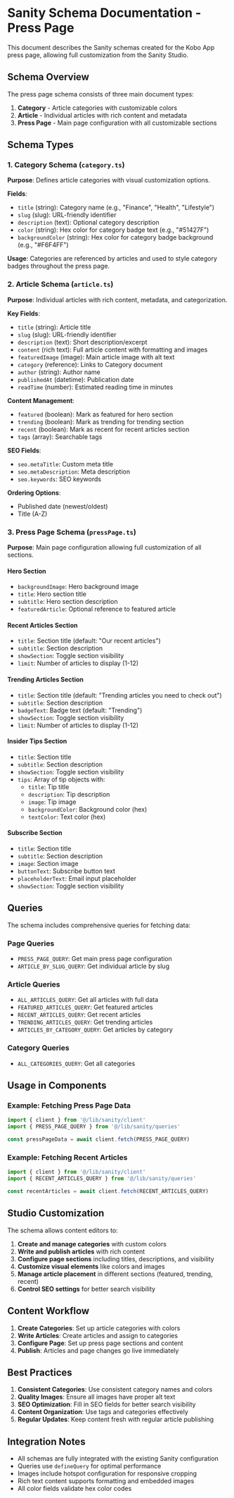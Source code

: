 # Sanity Schema Documentation - Press Page

This document describes the Sanity schemas created for the Kobo App press page, allowing full customization from the Sanity Studio.

## Schema Overview

The press page schema consists of three main document types:

1. **Category** - Article categories with customizable colors
2. **Article** - Individual articles with rich content and metadata
3. **Press Page** - Main page configuration with all customizable sections

## Schema Types

### 1. Category Schema (`category.ts`)

**Purpose**: Defines article categories with visual customization options.

**Fields**:
- `title` (string): Category name (e.g., "Finance", "Health", "Lifestyle")
- `slug` (slug): URL-friendly identifier
- `description` (text): Optional category description
- `color` (string): Hex color for category badge text (e.g., "#51427F")
- `backgroundColor` (string): Hex color for category badge background (e.g., "#F6F4FF")

**Usage**: Categories are referenced by articles and used to style category badges throughout the press page.

### 2. Article Schema (`article.ts`)

**Purpose**: Individual articles with rich content, metadata, and categorization.

**Key Fields**:
- `title` (string): Article title
- `slug` (slug): URL-friendly identifier
- `description` (text): Short description/excerpt
- `content` (rich text): Full article content with formatting and images
- `featuredImage` (image): Main article image with alt text
- `category` (reference): Links to Category document
- `author` (string): Author name
- `publishedAt` (datetime): Publication date
- `readTime` (number): Estimated reading time in minutes

**Content Management**:
- `featured` (boolean): Mark as featured for hero section
- `trending` (boolean): Mark as trending for trending section
- `recent` (boolean): Mark as recent for recent articles section
- `tags` (array): Searchable tags

**SEO Fields**:
- `seo.metaTitle`: Custom meta title
- `seo.metaDescription`: Meta description
- `seo.keywords`: SEO keywords

**Ordering Options**:
- Published date (newest/oldest)
- Title (A-Z)

### 3. Press Page Schema (`pressPage.ts`)

**Purpose**: Main page configuration allowing full customization of all sections.

#### Hero Section
- `backgroundImage`: Hero background image
- `title`: Hero section title
- `subtitle`: Hero section description
- `featuredArticle`: Optional reference to featured article

#### Recent Articles Section
- `title`: Section title (default: "Our recent articles")
- `subtitle`: Section description
- `showSection`: Toggle section visibility
- `limit`: Number of articles to display (1-12)

#### Trending Articles Section
- `title`: Section title (default: "Trending articles you need to check out")
- `subtitle`: Section description
- `badgeText`: Badge text (default: "Trending")
- `showSection`: Toggle section visibility
- `limit`: Number of articles to display (1-12)

#### Insider Tips Section
- `title`: Section title
- `subtitle`: Section description
- `showSection`: Toggle section visibility
- `tips`: Array of tip objects with:
  - `title`: Tip title
  - `description`: Tip description
  - `image`: Tip image
  - `backgroundColor`: Background color (hex)
  - `textColor`: Text color (hex)

#### Subscribe Section
- `title`: Section title
- `subtitle`: Section description
- `image`: Section image
- `buttonText`: Subscribe button text
- `placeholderText`: Email input placeholder
- `showSection`: Toggle section visibility

## Queries

The schema includes comprehensive queries for fetching data:

### Page Queries
- `PRESS_PAGE_QUERY`: Get main press page configuration
- `ARTICLE_BY_SLUG_QUERY`: Get individual article by slug

### Article Queries
- `ALL_ARTICLES_QUERY`: Get all articles with full data
- `FEATURED_ARTICLES_QUERY`: Get featured articles
- `RECENT_ARTICLES_QUERY`: Get recent articles
- `TRENDING_ARTICLES_QUERY`: Get trending articles
- `ARTICLES_BY_CATEGORY_QUERY`: Get articles by category

### Category Queries
- `ALL_CATEGORIES_QUERY`: Get all categories

## Usage in Components

### Example: Fetching Press Page Data

```typescript
import { client } from '@/lib/sanity/client'
import { PRESS_PAGE_QUERY } from '@/lib/sanity/queries'

const pressPageData = await client.fetch(PRESS_PAGE_QUERY)
```

### Example: Fetching Recent Articles

```typescript
import { client } from '@/lib/sanity/client'
import { RECENT_ARTICLES_QUERY } from '@/lib/sanity/queries'

const recentArticles = await client.fetch(RECENT_ARTICLES_QUERY)
```

## Studio Customization

The schema allows content editors to:

1. **Create and manage categories** with custom colors
2. **Write and publish articles** with rich content
3. **Configure page sections** including titles, descriptions, and visibility
4. **Customize visual elements** like colors and images
5. **Manage article placement** in different sections (featured, trending, recent)
6. **Control SEO settings** for better search visibility

## Content Workflow

1. **Create Categories**: Set up article categories with colors
2. **Write Articles**: Create articles and assign to categories
3. **Configure Page**: Set up press page sections and content
4. **Publish**: Articles and page changes go live immediately

## Best Practices

1. **Consistent Categories**: Use consistent category names and colors
2. **Quality Images**: Ensure all images have proper alt text
3. **SEO Optimization**: Fill in SEO fields for better search visibility
4. **Content Organization**: Use tags and categories effectively
5. **Regular Updates**: Keep content fresh with regular article publishing

## Integration Notes

- All schemas are fully integrated with the existing Sanity configuration
- Queries use `defineQuery` for optimal performance
- Images include hotspot configuration for responsive cropping
- Rich text content supports formatting and embedded images
- All color fields validate hex color codes
